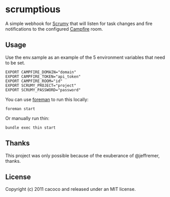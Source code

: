 # scrumptious

A simple webhook for [Scrumy](http://apidoc.scrumy.com/wiki/show/Webhooks "Scrumy web hooks api") that will listen for task changes and fire notifications to the configured [Campfire](http://campfirenow.com/) room.

## Usage

Use the env.sample as an example of the 5 environment variables that need to be set.

```EXPORT CAMPFIRE_DOMAIN="domain"```  
```EXPORT CAMPFIRE_TOKEN="api_token"```  
```EXPORT CAMPFIRE_ROOM="id"```  
```EXPORT SCRUMY_PROJECT="project"```  
```EXPORT SCRUMY_PASSWORD="password"```  

You can use [foreman](https://github.com/ddollar/foreman) to run this locally:  

```foreman start```

Or manually run thin:

```bundle exec thin start```

## Thanks

This project was only possible because of the exuberance of @jeffremer, thanks.

## License

Copyright (c) 2011 cacoco and released under an MIT license.

